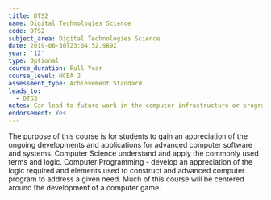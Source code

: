 ```yaml
---
title: DTS2
name: Digital Technologies Science
code: DTS2
subject_area: Digital Technologies Science
date: 2019-06-30T23:04:52.989Z
year: '12'
type: Optional
course_duration: Full Year
course_level: NCEA 2
assessment_type: Achievement Standard
leads_to:
  - DTS3
notes: Can lead to future work in the computer infrastructure or programming fields.
endorsement: Yes
---
```

The purpose of this course is for students to gain an appreciation of the ongoing developments and applications for advanced computer software and systems. Computer Science understand and apply the commonly used terms and logic. Computer Programming - develop an appreciation of the logic required and elements used to construct and advanced computer program to address a given need. Much of this course will be centered around the development of a computer game.
